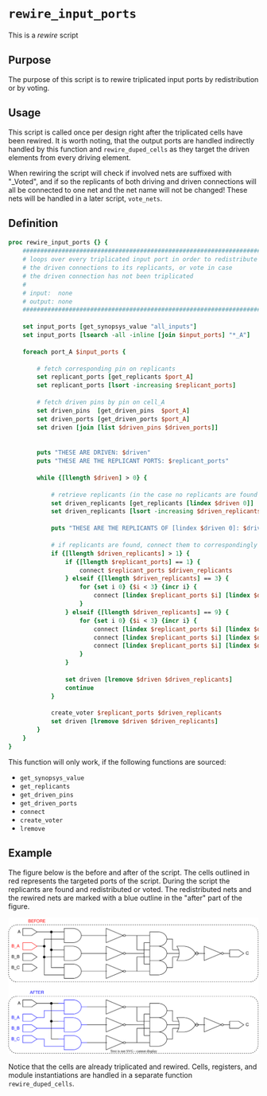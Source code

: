 # ```rewire_input_ports```

This is a *rewire* script

## Purpose

The purpose of this script is to rewire triplicated input ports by redistribution or by voting.

## Usage

This script is called once per design right after the triplicated cells have been rewired. It is worth noting, that the output ports are handled indirectly handled by this function and ```rewire_duped_cells``` as they target the driven elements from every driving element.

When rewiring the script will check if involved nets are suffixed with "_Voted", and if so the replicants of both driving and driven connections will all be connected to one net and the net name will not be changed! These nets will be handled in a later script, ```vote_nets```.


## Definition

```tcl
proc rewire_input_ports {} {
    ###########################################################################
    # loops over every triplicated input port in order to redistribute 
    # the driven connections to its replicants, or vote in case 
    # the driven connection has not been triplicated
    #
    # input:  none
    # output: none
    ###########################################################################

    set input_ports [get_synopsys_value "all_inputs"]
    set input_ports [lsearch -all -inline [join $input_ports] "*_A"]
    
    foreach port_A $input_ports {

        # fetch corresponding pin on replicants
        set replicant_ports [get_replicants $port_A]
        set replicant_ports [lsort -increasing $replicant_ports]

        # fetch driven pins by pin on cell_A
        set driven_pins  [get_driven_pins  $port_A]
        set driven_ports [get_driven_ports $port_A]
        set driven [join [list $driven_pins $driven_ports]]


        puts "THESE ARE DRIVEN: $driven"
        puts "THESE ARE THE REPLICANT PORTS: $replicant_ports"

        while {[llength $driven] > 0} {

            # retrieve replicants (in the case no replicants are found the function returns the input!)
            set driven_replicants [get_replicants [lindex $driven 0]]
            set driven_replicants [lsort -increasing $driven_replicants]

            puts "THESE ARE THE REPLICANTS OF [lindex $driven 0]: $driven_replicants"

            # if replicants are found, connect them to correspondingly
            if {[llength $driven_replicants] > 1} {
                if {[llength $replicant_ports] == 1} {
                    connect $replicant_ports $driven_replicants
                } elseif {[llength $driven_replicants] == 3} {
                    for {set i 0} {$i < 3} {incr i} {
                        connect [lindex $replicant_ports $i] [lindex $driven_replicants $i]
                    }
                } elseif {[llength $driven_replicants] == 9} {
                    for {set i 0} {$i < 3} {incr i} {
                        connect [lindex $replicant_ports $i] [lindex $driven_replicants $i]
                        connect [lindex $replicant_ports $i] [lindex $driven_replicants [expr $i + 3]]
                        connect [lindex $replicant_ports $i] [lindex $driven_replicants [expr $i + 6]]
                    }
                }

                set driven [lremove $driven $driven_replicants]
                continue
            }

            create_voter $replicant_ports $driven_replicants
            set driven [lremove $driven $driven_replicants]
        }
    }
}
```

This function will only work, if the following functions are sourced:

* ```get_synopsys_value```
* ```get_replicants```
* ```get_driven_pins```
* ```get_driven_ports```
* ```connect```
* ```create_voter```
* ```lremove```

## Example

The figure below is the before and after of the script. The cells outlined in red represents the targeted ports of the script. During the script the replicants are found and redistributed or voted. The redistributed nets and the rewired nets are marked with a blue outline in the "after" part of the figure.

<picture>
  <source media="(prefers-color-scheme: dark)" srcset="../figures/dark-mode/rewire_scripts/rewire_input_ports.drawio.svg">
  <img alt="Small example of the rewire_input_ports affecting a port." src="../figures/light-mode/rewire_scripts/rewire_input_ports.drawio.svg">
</picture>

Notice that the cells are already triplicated and rewired. Cells, registers, and module instantiations are handled in a separate function ```rewire_duped_cells```.
